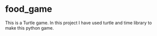 # food_game
This is a Turtle game. In this project I have used turtle and time library to make this python game.

